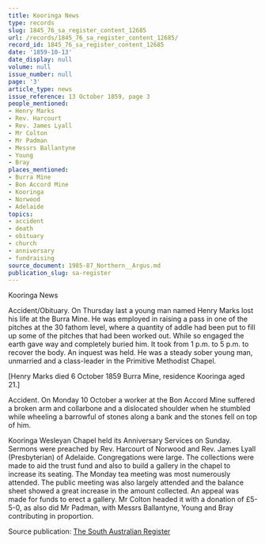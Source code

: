 ```yaml
---
title: Kooringa News
type: records
slug: 1845_76_sa_register_content_12685
url: /records/1845_76_sa_register_content_12685/
record_id: 1845_76_sa_register_content_12685
date: '1859-10-13'
date_display: null
volume: null
issue_number: null
page: '3'
article_type: news
issue_reference: 13 October 1859, page 3
people_mentioned:
- Henry Marks
- Rev. Harcourt
- Rev. James Lyall
- Mr Colton
- Mr Padman
- Messrs Ballantyne
- Young
- Bray
places_mentioned:
- Burra Mine
- Bon Accord Mine
- Kooringa
- Norwood
- Adelaide
topics:
- accident
- death
- obituary
- church
- anniversary
- fundraising
source_document: 1985-87_Northern__Argus.md
publication_slug: sa-register
---
```


Kooringa News

Accident/Obituary.  On Thursday last a young man named Henry Marks lost his life at the Burra Mine.  He was employed in raising a pass in one of the pitches at the 30 fathom level, where a quantity of addle had been put to fill up some of the pitches that had been worked out.  While so engaged the earth gave way and completely buried him.  It took from 1 p.m. to 5 p.m. to recover the body.  An inquest was held.  He was a steady sober young man, unmarried and a class-leader in the Primitive Methodist Chapel.

[Henry Marks died 6 October 1859 Burra Mine, residence Kooringa aged 21.]

Accident.  On Monday 10 October a worker at the Bon Accord Mine suffered a broken arm and collarbone and a dislocated shoulder when he stumbled while wheeling a barrowful of stones along a bank and the stones fell on top of him.

Kooringa Wesleyan Chapel held its Anniversary Services on Sunday.  Sermons were preached by Rev. Harcourt of Norwood and Rev. James Lyall (Presbyterian) of Adelaide. Congregations were large.  The collections were made to aid the trust fund and also to build a gallery in the chapel to increase its seating.  The Monday tea meeting was most numerously attended.  The public meeting was also largely attended and the balance sheet showed a great increase in the amount collected.  An appeal was made for funds to erect a gallery.  Mr Colton headed it with a donation of £5-5-0, as also did Mr Padman, with Messrs Ballantyne, Young and Bray contributing in proportion.

Source publication: [The South Australian Register](/publications/sa-register/)
